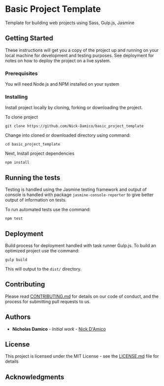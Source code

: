 # Basic Project Template

Template for building web projects using Sass, Gulp.js, Jasmine

## Getting Started

These instructions will get you a copy of the project up and running on your local machine for development and testing purposes. See deployment for notes on how to deploy the project on a live system.

### Prerequisites

You will need Node.js and NPM installed on your system

### Installing

Install project locally by cloning, forking or downloading the project.

To clone project

```
git clone https://github.com/Nick-Damico/basic_project_template
```

Change into cloned or downloaded directory using command:

```
cd basic_project_template
```

Next,
Install project dependencies

```
npm install
```

## Running the tests

Testing is handled using the Jasmine testing framework and output of
console is handled with package `jasmine-console-reporter` to give better
output of information on tests.

To run automated tests use the command:
```
npm test
```

## Deployment

Build process for deployment handled with task runner Gulp.js.
To build an optimized project use the command:

```
gulp build
```

This will output to the `dist/` directory.

## Contributing

Please read [CONTRIBUTING.md](https://github.com/Nick-Damico/basic_project_template.git) for details on our code of conduct, and the process for submitting pull requests to us.

## Authors

* **Nicholas Damico** - *Initial work* - [Nick D'Amico](https://github.com/Nick-Damico)

## License

This project is licensed under the MIT License - see the [LICENSE.md](LICENSE.md) file for details

## Acknowledgments
